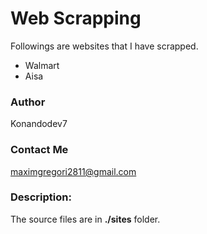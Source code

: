 # Web Scrapping

Followings are websites that I have scrapped.
- Walmart
- Aisa

### Author
Konandodev7

### Contact Me
maximgregori2811@gmail.com

### Description: 
The source files are in **./sites** folder.
